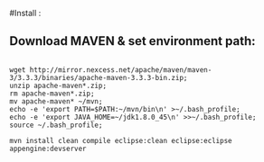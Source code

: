 #Install :


## Download MAVEN & set environment path:


```Shell

wget http://mirror.nexcess.net/apache/maven/maven-3/3.3.3/binaries/apache-maven-3.3.3-bin.zip;
unzip apache-maven*.zip;
rm apache-maven*.zip;
mv apache-maven* ~/mvn;
echo -e 'export PATH=$PATH:~/mvn/bin\n' >~/.bash_profile;
echo -e 'export JAVA_HOME=~/jdk1.8.0_45\n' >>~/.bash_profile;
source ~/.bash_profile;

mvn install clean compile eclipse:clean eclipse:eclipse appengine:devserver 
```
